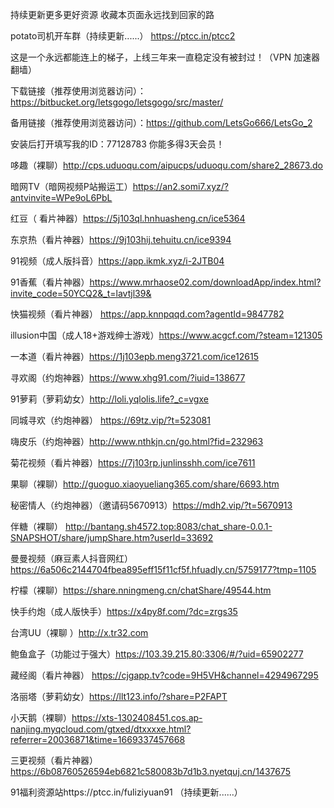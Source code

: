 持续更新更多更好资源 收藏本页面永远找到回家的路





potato司机开车群（持续更新......）
https://ptcc.in/ptcc2

这是一个永远都能连上的梯子，上线三年来一直稳定没有被封过！（VPN 加速器 翻墙） 
 
下载链接（推荐使用浏览器访问）：https://bitbucket.org/letsgogo/letsgogo/src/master/ 
 
备用链接（推荐使用浏览器访问）：https://github.com/LetsGo666/LetsGo_2 
 
安装后打开填写我的ID：77128783 你能多得3天会员！

哆趣（裸聊）http://cps.uduoqu.com/aipucps/uduoqu.com/share2_28673.do

暗网TV（暗网视频P站搬运工）https://an2.somi7.xyz/?antvinvite=WPe9oL6PbL

红豆（ 看片神器）https://5j103ql.hnhuasheng.cn/ice5364

东京热（看片神器）https://9j103hij.tehuitu.cn/ice9394

91视频（成人版抖音）https://app.ikmk.xyz/i-2JTB04

91香蕉（看片神器）https://www.mrhaose02.com/downloadApp/index.html?invite_code=50YCQ2&_t=lavtjl39&

快猫视频（看片神器）
https://app.knnpqqd.com?agentId=9847782

illusion中国（成人18+游戏绅士游戏）https://www.acgcf.com/?steam=121305

一本道（看片神器）https://1j103epb.meng3721.com/ice12615

寻欢阁（约炮神器）https://www.xhg91.com/?iuid=138677

91萝莉（萝莉幼女）http://loli.yqlolis.life?_c=vgxe

同城寻欢（约炮神器）
https://69tz.vip/?t=523081
 
嗨皮乐（约炮神器）http://www.nthkjn.cn/go.html?fid=232963

菊花视频（看片神器）https://7j103rp.junlinsshh.com/ice7611

果聊（裸聊）http://guoguo.xiaoyueliang365.com/share/6693.htm

秘密情人（约炮神器）（邀请码5670913）https://mdh2.vip/?t=5670913

伴糖（裸聊） http://bantang.sh4572.top:8083/chat_share-0.0.1-SNAPSHOT/share/jumpShare.htm?userId=33692

曼曼视频（麻豆素人抖音网红）https://6a506c2144704fbea895eff15f11cf5f.hfuadly.cn/5759177?tmp=1105

柠檬（裸聊）https://share.nningmeng.cn/chatShare/49544.htm

快手约炮（成人版快手）https://x4py8f.com/?dc=zrgs35

 台湾UU（裸聊 ）http://x.tr32.com

鲍鱼盒子（功能过于强大）https://103.39.215.80:3306/#/?uid=65902277

藏经阁（看片神器） https://cjgapp.tv?code=9H5VH&channel=4294967295

洛丽塔（萝莉幼女）https://llt123.info/?share=P2FAPT

小天鹅（裸聊）https://xts-1302408451.cos.ap-nanjing.myqcloud.com/gtxed/dtxxxxe.html?referrer=20036871&time=1669337457668

三更视频（看片神器）https://6b08760526594eb6821c580083b7d1b3.nyetquj.cn/1437675

91福利资源站https://ptcc.in/fuliziyuan91
（持续更新......）
